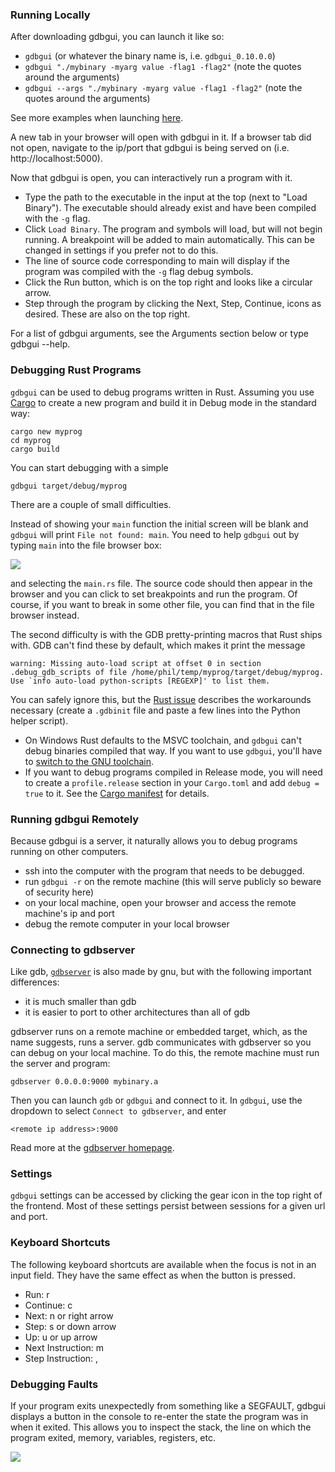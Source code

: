 ### Running Locally

After downloading gdbgui, you can launch it like so:

* `gdbgui` (or whatever the binary name is, i.e. `gdbgui_0.10.0.0`)
* `gdbgui "./mybinary -myarg value -flag1 -flag2"` (note the quotes around the arguments)
* `gdbgui --args "./mybinary -myarg value -flag1 -flag2"` (note the quotes around the arguments)

See more examples when launching [here](examples.html).

A new tab in your browser will open with gdbgui in it. If a browser tab did not open, navigate to the ip/port that gdbgui is being served on (i.e. http://localhost:5000).

Now that gdbgui is open, you can interactively run a program with it.
* Type the path to the executable in the input at the top (next to "Load Binary"). The executable should already exist and have been compiled with the `-g` flag.
* Click `Load Binary`. The program and symbols will load, but will not begin running. A breakpoint will be added to main automatically. This can be changed in settings if you prefer not to do this.
* The line of source code corresponding to main will display if the program was compiled with the `-g` flag debug symbols.
* Click the Run button, which is on the top right and looks like a circular arrow.
* Step through the program by clicking the Next, Step, Continue, icons as desired. These are also on the top right.

For a list of gdbgui arguments, see the Arguments section below or type gdbgui --help.

### Debugging Rust Programs

`gdbgui` can be used to debug programs written in Rust. Assuming you use [Cargo](https://doc.rust-lang.org/stable/cargo/) to create a new program
and build it in Debug mode in the standard way:

```
cargo new myprog
cd myprog
cargo build
```

You can start debugging with a simple

`gdbgui target/debug/myprog`

There are a couple of small difficulties.

Instead of showing your `main` function the initial screen will be blank and `gdbgui` will print `File not found: main`.
You need to help `gdbgui` out by typing `main` into the file browser box:

![](https://raw.githubusercontent.com/cs01/gdbgui/master/screenshots/rust_main.png)

and selecting the `main.rs` file. The source code should then appear in the browser and you can click to set breakpoints
and run the program. Of course, if you want to break in some other file, you can find that in the file browser instead.

The second difficulty is with the GDB pretty-printing macros that Rust ships with. GDB can't find these by default,
which makes it print the message

```
warning: Missing auto-load script at offset 0 in section .debug_gdb_scripts of file /home/phil/temp/myprog/target/debug/myprog.
Use `info auto-load python-scripts [REGEXP]' to list them.
```

You can safely ignore this, but the [Rust issue](https://github.com/rust-lang/rust/issues/33159#issuecomment-384073290)
describes the workarounds necessary (create a `.gdbinit` file and paste a few lines into the Python helper script).

* On Windows Rust defaults to the MSVC toolchain, and `gdbgui` can't debug binaries compiled that way. If you want to use `gdbgui`,
  you'll have to [switch to the GNU toolchain](https://github.com/rust-lang-nursery/rustup.rs#working-with-rust-on-windows).
* If you want to debug programs compiled in Release mode, you will need to create a `profile.release` section in your
  `Cargo.toml` and add `debug = true` to it. See the [Cargo manifest](https://doc.rust-lang.org/stable/cargo/reference/manifest.html) for details.

### Running gdbgui Remotely
Because gdbgui is a server, it naturally allows you to debug programs running on other computers.

* ssh into the computer with the program that needs to be debugged.
* run `gdbgui -r` on the remote machine (this will serve publicly so beware of security here)
* on your local machine, open your browser and access the remote machine's ip and port
* debug the remote computer in your local browser


### Connecting to gdbserver
Like gdb, [`gdbserver`](https://sourceware.org/gdb/onlinedocs/gdb/Server.html) is also made by gnu, but with the following important differences:

* it is much smaller than gdb
* it is easier to port to other architectures than all of gdb

gdbserver runs on a remote machine or embedded target, which, as the name suggests, runs a server. gdb communicates with gdbserver so you can debug on your local machine. To do this, the remote machine must run the server and program:

`gdbserver 0.0.0.0:9000 mybinary.a`

Then you can launch `gdb` or `gdbgui` and connect to it. In `gdbgui`, use the dropdown to select `Connect to gdbserver`, and enter

`<remote ip address>:9000`

Read more at the [gdbserver homepage](https://sourceware.org/gdb/onlinedocs/gdb/Server.html).

### Settings
`gdbgui` settings can be accessed by clicking the gear icon in the top right of the frontend. Most of these settings persist between sessions for a given url and port.


### Keyboard Shortcuts
The following keyboard shortcuts are available when the focus is not in an input field. They have the same effect as when the button is pressed.

* Run: r
* Continue: c
* Next: n or right arrow
* Step: s or down arrow
* Up: u or up arrow
* Next Instruction: m
* Step Instruction: ,


### Debugging Faults

If your program exits unexpectedly from something like a SEGFAULT, gdbgui displays a button in the console to re-enter the state the program was in when it exited. This allows you to inspect the stack, the line on which the program exited, memory, variables, registers, etc.

![](https://raw.githubusercontent.com/cs01/gdbgui/master/screenshots/SIGSEV.png)
